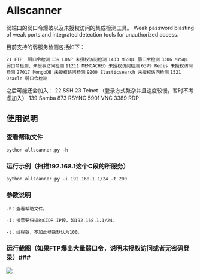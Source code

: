 # Allscanner
弱端口的弱口令爆破以及未授权访问的集成检测工具。 
Weak password blasting of weak ports and integrated detection tools for unauthorized access.

目前支持的弱服务检测包括如下：

`21 FTP  弱口令检测`
`139 LDAP 未授权访问检测`
`1433 MSSQL 弱口令检测`
`3306 MYSQL 弱口令检测、未授权访问检测`
`11211 MEMCACHED 未授权访问检测`
`6379 Redis 未授权访问检测`
`27017 MongoDB 未授权访问检测`
`9200 Elasticsearch 未授权访问检测`
`1521 Oracle 弱口令检测`

之后可能还会加入：
22 SSH 
23 Telnet （登录方式繁杂并且速度较慢，暂时不考虑加入）
139 Samba
873 RSYNC
5901 VNC 
3389 RDP

## 使用说明 ##

### 查看帮助文件 ###

`python allscanner.py -h`

### 运行示例（扫描192.168.1这个C段的所服务） ###

`python allscanner.py -i 192.168.1.1/24 -t 200`

### 参数说明

`-h：查看帮助文件。`

`-i：接需要扫描的CIDR IP段，如192.168.1.1/24。`

`-t：线程数，不加此参数默认为100。`



### 运行截图（如果FTP爆出大量弱口令，说明未授权访问或者无密码登录）###

![](https://raw.githubusercontent.com/aedoo/Allscanner/master/result.png)
